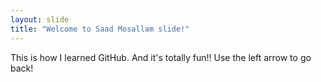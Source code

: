 ```yaml
---
layout: slide
title: "Welcome to Saad Mosallam slide!"
---
```

This is how I learned GitHub.
And it's totally fun!!
Use the left arrow to go back!